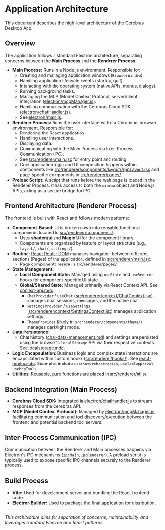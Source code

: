 # Application Architecture

This document describes the high-level architecture of the Cerebras Desktop App.

## Overview

The application follows a standard Electron architecture, separating concerns between the **Main Process** and the **Renderer Process**.

*   **Main Process:** Runs in a Node.js environment. Responsible for:
    *   Creating and managing application windows (`BrowserWindow`).
    *   Handling application lifecycle events (startup, quit).
    *   Interacting with the operating system (native APIs, menus, dialogs).
    *   Running background tasks.
    *   Managing the MCP (Model Context Protocol) server/client integration ([electron/mcpManager.js](mdc:electron/mcpManager.js)).
    *   Handling communication with the Cerebras Cloud SDK ([electron/chatHandler.js](mdc:electron/chatHandler.js)).
    *   See [electron/main.js](mdc:electron/main.js).
*   **Renderer Process:** Runs the user interface within a Chromium browser environment. Responsible for:
    *   Rendering the React application.
    *   Handling user interactions.
    *   Displaying data.
    *   Communicating with the Main Process via Inter-Process Communication (IPC).
    *   See [src/renderer/main.jsx](mdc:src/renderer/main.jsx) for entry point and routing.
    *   Core application logic and UI composition happens within components like [src/renderer/components/layout/AppLayout.jsx](mdc:src/renderer/components/layout/AppLayout.jsx) and page-specific components in [src/renderer/pages/](mdc:src/renderer/pages/).
*   **Preload Script:** A script that runs before the web page is loaded in the Renderer Process. It has access to both the `window` object and Node.js APIs, acting as a secure bridge for IPC.

## Frontend Architecture (Renderer Process)

The frontend is built with React and follows modern patterns:

*   **Component-Based:** UI is broken down into reusable functional components located in [src/renderer/components/](mdc:src/renderer/components/).
    *   Uses **shadcn/ui** and **Magic UI** for the component library.
    *   Components are organized by feature or layout structure (e.g., `layout/`, `chat/`, `settings/`).
*   **Routing:** [React Router DOM](https://reactrouter.com/web/guides/quick-start) manages navigation between different sections (Pages) of the application, defined in [src/renderer/main.jsx](mdc:src/renderer/main.jsx).
    *   Page components reside in [src/renderer/pages/](mdc:src/renderer/pages/).
*   **State Management:**
    *   **Local Component State:** Managed using `useState` and `useReducer` hooks for component-specific UI state.
    *   **Global/Shared State:** Managed primarily via React Context API. See [context-api.mdc](mdc:.cursor/rules/context-api.mdc).
        *   `ChatProvider` / `useChat` ([src/renderer/context/ChatContext.jsx](mdc:src/renderer/context/ChatContext.jsx)) manages chat sessions, messages, and the active chat.
        *   `SettingsProvider` / `useSettings` ([src/renderer/context/SettingsContext.jsx](mdc:src/renderer/context/SettingsContext.jsx)) manages application settings.
        *   `ThemeProvider` (likely in `src/renderer/components/theme/`) manages dark/light mode.
*   **Data Persistence:**
    *   Chat history ([chat-data-management.md](mdc:docs/chat-data-management.md)) and settings are persisted using the browser's `localStorage` API via their respective contexts. See [localstorage.mdc](mdc:.cursor/rules/localstorage.mdc).
*   **Logic Encapsulation:** Business logic and complex state interactions are encapsulated within custom hooks ([src/renderer/hooks/](mdc:src/renderer/hooks/)). See [react-hooks.mdc](mdc:.cursor/rules/react-hooks.mdc). Examples include `useChatOrchestration`, `useToolApproval`, `useMcpTools`.
*   **Utilities:** Reusable, pure functions are placed in [src/renderer/utils/](mdc:src/renderer/utils/).

## Backend Integration (Main Process)

*   **Cerebras Cloud SDK:** Integrated in [electron/chatHandler.js](mdc:electron/chatHandler.js) to stream responses from the Cerebras API.
*   **MCP (Model Context Protocol):** Managed by [electron/mcpManager.js](mdc:electron/mcpManager.js), facilitating communication and tool discovery/execution between the frontend and potential backend tool servers.

## Inter-Process Communication (IPC)

Communication between the Renderer and Main processes happens via Electron's IPC mechanisms (`ipcMain`, `ipcRenderer`). A preload script is typically used to expose specific IPC channels securely to the Renderer process.

## Build Process

*   **Vite:** Used for development server and bundling the React frontend code.
*   **Electron Builder:** Used to package the final application for distribution.

---
*This architecture aims for separation of concerns, maintainability, and leverages standard Electron and React patterns.*